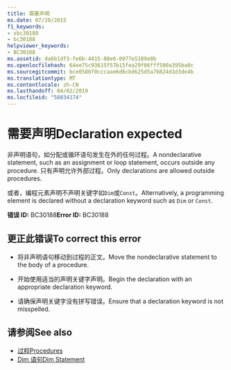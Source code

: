 ```yaml
---
title: 需要声明
ms.date: 07/20/2015
f1_keywords:
- vbc30188
- bc30188
helpviewer_keywords:
- BC30188
ms.assetid: da6b1df3-fe6b-4415-88e6-0977e5189e0b
ms.openlocfilehash: 64ee75c93615f57b15fea29f06fff500a395ba0c
ms.sourcegitcommit: bce0586f0cccaae6d6cbd625d5a7b824d1d3de4b
ms.translationtype: MT
ms.contentlocale: zh-CN
ms.lasthandoff: 04/02/2019
ms.locfileid: "58834174"
---
```

# <a name="declaration-expected"></a><span data-ttu-id="70acb-102">需要声明</span><span class="sxs-lookup"><span data-stu-id="70acb-102">Declaration expected</span></span>
<span data-ttu-id="70acb-103">非声明语句，如分配或循环语句发生在外的任何过程。</span><span class="sxs-lookup"><span data-stu-id="70acb-103">A nondeclarative statement, such as an assignment or loop statement, occurs outside any procedure.</span></span> <span data-ttu-id="70acb-104">只有声明允许外部过程。</span><span class="sxs-lookup"><span data-stu-id="70acb-104">Only declarations are allowed outside procedures.</span></span>  
  
 <span data-ttu-id="70acb-105">或者，编程元素声明不声明关键字如`Dim`或`Const`。</span><span class="sxs-lookup"><span data-stu-id="70acb-105">Alternatively, a programming element is declared without a declaration keyword such as `Dim` or `Const`.</span></span>  
  
 <span data-ttu-id="70acb-106">**错误 ID:** BC30188</span><span class="sxs-lookup"><span data-stu-id="70acb-106">**Error ID:** BC30188</span></span>  
  
## <a name="to-correct-this-error"></a><span data-ttu-id="70acb-107">更正此错误</span><span class="sxs-lookup"><span data-stu-id="70acb-107">To correct this error</span></span>  
  
-   <span data-ttu-id="70acb-108">将非声明语句移动到过程的正文。</span><span class="sxs-lookup"><span data-stu-id="70acb-108">Move the nondeclarative statement to the body of a procedure.</span></span>  
  
-   <span data-ttu-id="70acb-109">开始使用适当的声明关键字声明。</span><span class="sxs-lookup"><span data-stu-id="70acb-109">Begin the declaration with an appropriate declaration keyword.</span></span>  
  
-   <span data-ttu-id="70acb-110">请确保声明关键字没有拼写错误。</span><span class="sxs-lookup"><span data-stu-id="70acb-110">Ensure that a declaration keyword is not misspelled.</span></span>  
  
## <a name="see-also"></a><span data-ttu-id="70acb-111">请参阅</span><span class="sxs-lookup"><span data-stu-id="70acb-111">See also</span></span>

- [<span data-ttu-id="70acb-112">过程</span><span class="sxs-lookup"><span data-stu-id="70acb-112">Procedures</span></span>](../../../visual-basic/programming-guide/language-features/procedures/index.md)
- [<span data-ttu-id="70acb-113">Dim 语句</span><span class="sxs-lookup"><span data-stu-id="70acb-113">Dim Statement</span></span>](../../../visual-basic/language-reference/statements/dim-statement.md)
